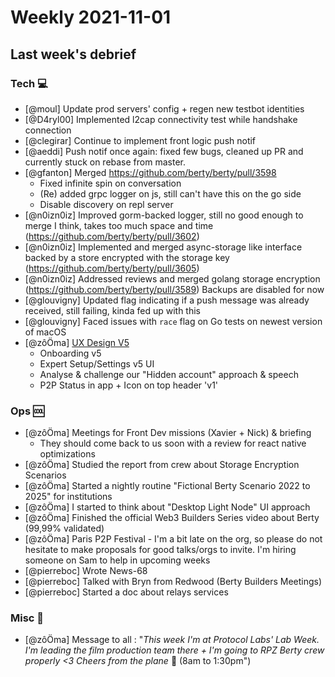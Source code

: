 # Weekly 2021-11-01

## Last week's debrief

### Tech :computer:

- [@moul] Update prod servers' config + regen new testbot identities
- [@D4ryl00] Implemented l2cap connectivity test while handshake connection
- [@clegirar] Continue to implement front logic push notif
- [@aeddi] Push notif once again: fixed few bugs, cleaned up PR and currently stuck on rebase from master.
- [@gfanton] Merged https://github.com/berty/berty/pull/3598
    - Fixed infinite spin on conversation
    - (Re) added grpc logger on js, still can't have this on the go side
    - Disable discovery on repl server
- [@n0izn0iz] Improved gorm-backed logger, still no good enough to merge I think, takes too much space and time (https://github.com/berty/berty/pull/3602)
- [@n0izn0iz] Implemented and merged async-storage like interface backed by a store encrypted with the storage key (https://github.com/berty/berty/pull/3605)
- [@n0izn0iz] Addressed reviews and merged golang storage encryption (https://github.com/berty/berty/pull/3589)
Backups are disabled for now
- [@glouvigny] Updated flag indicating if a push message was already received, still failing, kinda fed up with this
- [@glouvigny] Faced issues with `race` flag on Go tests on newest version of macOS
- [@zôÖma] [UX Design V5](https://www.figma.com/file/jxwjL9SW51nDkJdhxUAs0S/Berty-v5.0?node-id=233%3A37488)
    - Onboarding v5
    - Expert Setup/Settings v5 UI
    - Analyse & challenge our "Hidden account" approach & speech
    - P2P Status in app + Icon on top header 'v1'

### Ops 🆒

- [@zôÖma] Meetings for Front Dev missions (Xavier + Nick) & briefing
    - They should come back to us soon with a review for react native optimizations
- [@zôÖma] Studied the report from crew about Storage Encryption Scenarios
- [@zôÖma] Started a nightly routine "Fictional Berty Scenario 2022 to 2025" for institutions
- [@zôÖma] I started to think about "Desktop Light Node" UI approach
- [@zôÖma] Finished the official Web3 Builders Series video about Berty (99,99% validated)
- [@zôÖma] Paris P2P Festival - I'm a bit late on the org, so please do not hesitate to make proposals for good talks/orgs to invite. I'm hiring someone on Sam to help in upcoming weeks
- [@pierreboc] Wrote News-68
- [@pierreboc] Talked with Bryn from Redwood (Berty Builders Meetings)
- [@pierreboc] Started a doc about relays services

### Misc 🎲
- [@zôÖma] Message to all : "*This week I'm at Protocol Labs' Lab Week.
I'm leading the film production team there + I'm going to RPZ Berty crew properly <3 Cheers from the plane* 🛫 (8am to 1:30pm")

